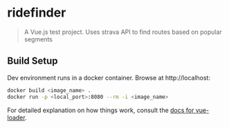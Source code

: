 # ridefinder

> A Vue.js test project. Uses strava API to find routes based on popular segments

## Build Setup
Dev environment runs in a docker container. Browse at http://localhost:<localport>

``` bash
docker build <image_name> .
docker run -p <local_port>:8080 --rm -i <image_name>

```



For detailed explanation on how things work, consult the [docs for vue-loader](http://vuejs.github.io/vue-loader).
